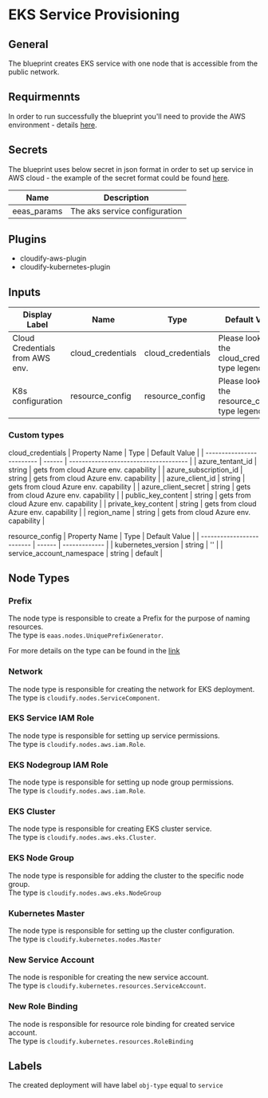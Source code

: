 # EKS Service Provisioning

## General

The blueprint creates EKS service with one node that is accessible from the public network.

## Requirmennts

In order to run successfully the blueprint you'll need to provide the AWS environment - details [here](https://github.com/cloudify-community/eaas-example). 

## Secrets

The blueprint uses below secret in json format in order to set up service in AWS cloud - the example of the secret format could be found [here](https://github.com/cloudify-community/eaas-example/blob/master/secret.json).

| Name                  | Description                      |
| --------------------- | -------------------------------- |
| eeas_params           | The aks service configuration    |


## Plugins

* cloudify-aws-plugin
* cloudify-kubernetes-plugin

## Inputs

| Display Label                    | Name                | Type              | Default Value                                    |
| -------------------------------- | ------------------- | ----------------- | ------------------------------------------------ |
| Cloud Credentials from AWS env.  | cloud_credentials   | cloud_credentials | Please look at the cloud_credentials type legend |
| K8s configuration                | resource_config     | resource_config   | Please look at the resource_config type legend   |

### Custom types
cloud_credentials
| Property Name             | Type   | Default Value                         |
| ------------------------- | ------ | ------------------------------------- |
| azure_tentant_id          | string | gets from cloud Azure env. capability |
| azure_subscription_id     | string | gets from cloud Azure env. capability |
| azure_client_id           | string | gets from cloud Azure env. capability |
| azure_client_secret       | string | gets from cloud Azure env. capability |
| public_key_content        | string | gets from cloud Azure env. capability |
| private_key_content       | string | gets from cloud Azure env. capability |
| region_name               | string | gets from cloud Azure env. capability |


resource_config
| Property Name             | Type   | Default Value |
| ------------------------- | ------ | ------------- |
| kubernetes_version        | string | ''            |
| service_account_namespace | string | default       |


## Node Types

### Prefix
The node type is responsible to create a Prefix for the purpose of naming resources.\
The type is `eaas.nodes.UniquePrefixGenerator`.

For more details on the type can be found in the [link](https://github.com/cloudify-community/eaas-example/blob/master/utils/custom_types.yaml)

### Network
The node type is responsible for creating the network for EKS deployment.\
The type is `cloudify.nodes.ServiceComponent`.

### EKS Service IAM Role
The node type is responsible for setting up service permissions.\
The type is `cloudify.nodes.aws.iam.Role`.

### EKS Nodegroup IAM Role
The node type is responsible for setting up node group permissions.\
The type is `cloudify.nodes.aws.iam.Role`.

### EKS Cluster 
The node type is responsible for creating EKS cluster service.\
The type is `cloudify.nodes.aws.eks.Cluster`.

### EKS Node Group
The node type is responsible for adding the cluster to the specific node group.\
The type is `cloudify.nodes.aws.eks.NodeGroup`

### Kubernetes Master
The node type is responsible for setting up the cluster configuration.\
The type is `cloudify.kubernetes.nodes.Master`

### New Service Account
The node is responible for creating the new service account.\
The type is `cloudify.kubernetes.resources.ServiceAccount`.

### New Role Binding
The node is responsible for resource role binding for created service account.\
The type is `cloudify.kubernetes.resources.RoleBinding`

## Labels

The created deployment will have label `obj-type` equal to `service`